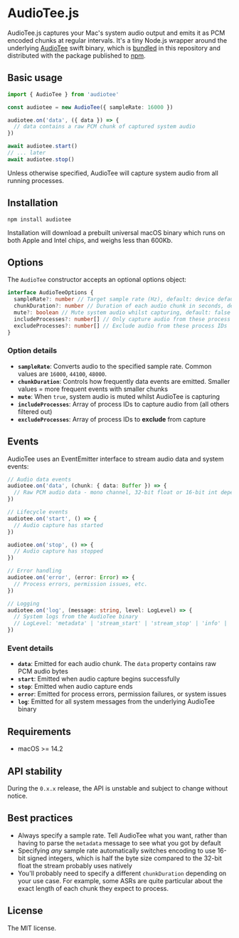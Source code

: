 # AudioTee.js

AudioTee.js captures your Mac's system audio output and emits it as PCM encoded chunks at regular intervals. It's a tiny Node.js wrapper around the underlying [AudioTee](https://github.com/makeusabrew/audiotee) swift binary, which is [bundled](./bin) in this repository and distributed with the package published to [npm](https://www.npmjs.com/package/audiotee).

## Basic usage

```ts
import { AudioTee } from 'audiotee'

const audiotee = new AudioTee({ sampleRate: 16000 })

audiotee.on('data', ({ data }) => {
  // data contains a raw PCM chunk of captured system audio
})

await audiotee.start()
// ... later
await audiotee.stop()
```

Unless otherwise specified, AudioTee will capture system audio from all running processes.

## Installation

`npm install audiotee`

Installation will download a prebuilt universal macOS binary which runs on both Apple and Intel chips, and weighs less than 600Kb.

## Options

The `AudioTee` constructor accepts an optional options object:

```ts
interface AudioTeeOptions {
  sampleRate?: number // Target sample rate (Hz), default: device default
  chunkDuration?: number // Duration of each audio chunk in seconds, default: 0.2
  mute?: boolean // Mute system audio whilst capturing, default: false
  includeProcesses?: number[] // Only capture audio from these process IDs
  excludeProcesses?: number[] // Exclude audio from these process IDs
}
```

### Option details

- **`sampleRate`**: Converts audio to the specified sample rate. Common values are `16000`, `44100`, `48000`.
- **`chunkDuration`**: Controls how frequently data events are emitted. Smaller values = more frequent events with smaller chunks
- **`mute`**: When `true`, system audio is muted whilst AudioTee is capturing
- **`includeProcesses`**: Array of process IDs to capture audio from (all others filtered out)
- **`excludeProcesses`**: Array of process IDs to **exclude** from capture

## Events

AudioTee uses an EventEmitter interface to stream audio data and system events:

```ts
// Audio data events
audiotee.on('data', (chunk: { data: Buffer }) => {
  // Raw PCM audio data - mono channel, 32-bit float or 16-bit int depending on conversion
})

// Lifecycle events
audiotee.on('start', () => {
  // Audio capture has started
})

audiotee.on('stop', () => {
  // Audio capture has stopped
})

// Error handling
audiotee.on('error', (error: Error) => {
  // Process errors, permission issues, etc.
})

// Logging
audiotee.on('log', (message: string, level: LogLevel) => {
  // System logs from the AudioTee binary
  // LogLevel: 'metadata' | 'stream_start' | 'stream_stop' | 'info' | 'error' | 'debug'
})
```

### Event details

- **`data`**: Emitted for each audio chunk. The `data` property contains raw PCM audio bytes
- **`start`**: Emitted when audio capture begins successfully
- **`stop`**: Emitted when audio capture ends
- **`error`**: Emitted for process errors, permission failures, or system issues
- **`log`**: Emitted for all system messages from the underlying AudioTee binary

## Requirements

- macOS >= 14.2

## API stability

During the `0.x.x` release, the API is unstable and subject to change without notice.

## Best practices

- Always specify a sample rate. Tell AudioTee what you want, rather than having to parse the
  `metadata` message to see what you got by default
- Specifying _any_ sample rate automatically switches encoding to use 16-bit signed integers, which is half the byte size compared to the 32-bit float the stream probably uses natively
- You'll probably need to specify a different `chunkDuration` depending on your use case. For example, some ASRs are quite particular about the exact length of each chunk they expect to process.

## License

The MIT license.
